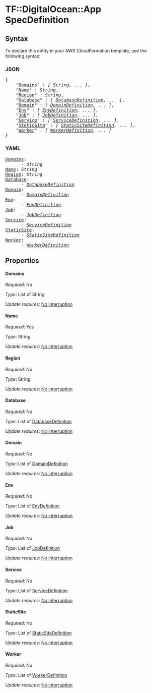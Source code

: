 # TF::DigitalOcean::App SpecDefinition

## Syntax

To declare this entity in your AWS CloudFormation template, use the following syntax:

### JSON

<pre>
{
    "<a href="#domains" title="Domains">Domains</a>" : <i>[ String, ... ]</i>,
    "<a href="#name" title="Name">Name</a>" : <i>String</i>,
    "<a href="#region" title="Region">Region</a>" : <i>String</i>,
    "<a href="#database" title="Database">Database</a>" : <i>[ <a href="databasedefinition.md">DatabaseDefinition</a>, ... ]</i>,
    "<a href="#domain" title="Domain">Domain</a>" : <i>[ <a href="domaindefinition.md">DomainDefinition</a>, ... ]</i>,
    "<a href="#env" title="Env">Env</a>" : <i>[ <a href="envdefinition.md">EnvDefinition</a>, ... ]</i>,
    "<a href="#job" title="Job">Job</a>" : <i>[ <a href="jobdefinition.md">JobDefinition</a>, ... ]</i>,
    "<a href="#service" title="Service">Service</a>" : <i>[ <a href="servicedefinition.md">ServiceDefinition</a>, ... ]</i>,
    "<a href="#staticsite" title="StaticSite">StaticSite</a>" : <i>[ <a href="staticsitedefinition.md">StaticSiteDefinition</a>, ... ]</i>,
    "<a href="#worker" title="Worker">Worker</a>" : <i>[ <a href="workerdefinition.md">WorkerDefinition</a>, ... ]</i>
}
</pre>

### YAML

<pre>
<a href="#domains" title="Domains">Domains</a>: <i>
      - String</i>
<a href="#name" title="Name">Name</a>: <i>String</i>
<a href="#region" title="Region">Region</a>: <i>String</i>
<a href="#database" title="Database">Database</a>: <i>
      - <a href="databasedefinition.md">DatabaseDefinition</a></i>
<a href="#domain" title="Domain">Domain</a>: <i>
      - <a href="domaindefinition.md">DomainDefinition</a></i>
<a href="#env" title="Env">Env</a>: <i>
      - <a href="envdefinition.md">EnvDefinition</a></i>
<a href="#job" title="Job">Job</a>: <i>
      - <a href="jobdefinition.md">JobDefinition</a></i>
<a href="#service" title="Service">Service</a>: <i>
      - <a href="servicedefinition.md">ServiceDefinition</a></i>
<a href="#staticsite" title="StaticSite">StaticSite</a>: <i>
      - <a href="staticsitedefinition.md">StaticSiteDefinition</a></i>
<a href="#worker" title="Worker">Worker</a>: <i>
      - <a href="workerdefinition.md">WorkerDefinition</a></i>
</pre>

## Properties

#### Domains

_Required_: No

_Type_: List of String

_Update requires_: [No interruption](https://docs.aws.amazon.com/AWSCloudFormation/latest/UserGuide/using-cfn-updating-stacks-update-behaviors.html#update-no-interrupt)

#### Name

_Required_: Yes

_Type_: String

_Update requires_: [No interruption](https://docs.aws.amazon.com/AWSCloudFormation/latest/UserGuide/using-cfn-updating-stacks-update-behaviors.html#update-no-interrupt)

#### Region

_Required_: No

_Type_: String

_Update requires_: [No interruption](https://docs.aws.amazon.com/AWSCloudFormation/latest/UserGuide/using-cfn-updating-stacks-update-behaviors.html#update-no-interrupt)

#### Database

_Required_: No

_Type_: List of <a href="databasedefinition.md">DatabaseDefinition</a>

_Update requires_: [No interruption](https://docs.aws.amazon.com/AWSCloudFormation/latest/UserGuide/using-cfn-updating-stacks-update-behaviors.html#update-no-interrupt)

#### Domain

_Required_: No

_Type_: List of <a href="domaindefinition.md">DomainDefinition</a>

_Update requires_: [No interruption](https://docs.aws.amazon.com/AWSCloudFormation/latest/UserGuide/using-cfn-updating-stacks-update-behaviors.html#update-no-interrupt)

#### Env

_Required_: No

_Type_: List of <a href="envdefinition.md">EnvDefinition</a>

_Update requires_: [No interruption](https://docs.aws.amazon.com/AWSCloudFormation/latest/UserGuide/using-cfn-updating-stacks-update-behaviors.html#update-no-interrupt)

#### Job

_Required_: No

_Type_: List of <a href="jobdefinition.md">JobDefinition</a>

_Update requires_: [No interruption](https://docs.aws.amazon.com/AWSCloudFormation/latest/UserGuide/using-cfn-updating-stacks-update-behaviors.html#update-no-interrupt)

#### Service

_Required_: No

_Type_: List of <a href="servicedefinition.md">ServiceDefinition</a>

_Update requires_: [No interruption](https://docs.aws.amazon.com/AWSCloudFormation/latest/UserGuide/using-cfn-updating-stacks-update-behaviors.html#update-no-interrupt)

#### StaticSite

_Required_: No

_Type_: List of <a href="staticsitedefinition.md">StaticSiteDefinition</a>

_Update requires_: [No interruption](https://docs.aws.amazon.com/AWSCloudFormation/latest/UserGuide/using-cfn-updating-stacks-update-behaviors.html#update-no-interrupt)

#### Worker

_Required_: No

_Type_: List of <a href="workerdefinition.md">WorkerDefinition</a>

_Update requires_: [No interruption](https://docs.aws.amazon.com/AWSCloudFormation/latest/UserGuide/using-cfn-updating-stacks-update-behaviors.html#update-no-interrupt)

